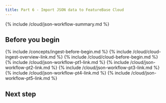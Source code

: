 ```yaml
---
title: Part 6 - Import JSON data to FeatureBase Cloud
---
```


{% include /cloud/json-workflow-summary.md %}

## Before you begin

{% include /concepts/ingest-before-begin.md %}
{% include /cloud/cloud-ingest-overview-link.md %}
{% include /cloud/cloud-before-begin.md %}
{% include /cloud/json-workflow-pt1-link.md %}
{% include /cloud/json-workflow-pt2-link.md %}
{% include /cloud/json-workflow-pt3-link.md %}
{% include /cloud/json-workflow-pt4-link.md %}
{% include /cloud/json-workflow-pt5-link.md %}





## Next step
